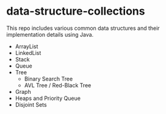 # data-structure-collections


This repo includes various common data structures and their implementation details using Java.

- ArrayList
- LinkedList
- Stack
- Queue
- Tree
  - Binary Search Tree
  - AVL Tree / Red-Black Tree
- Graph
- Heaps and Priority Queue
- Disjoint Sets

